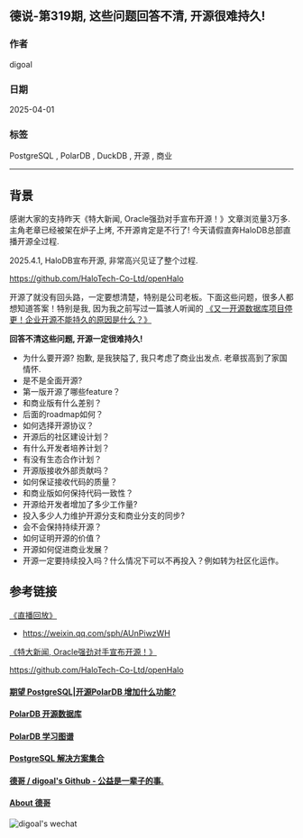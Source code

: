 ## 德说-第319期, 这些问题回答不清, 开源很难持久!    
                  
### 作者                  
digoal                  
                  
### 日期                  
2025-04-01                 
                  
### 标签                  
PostgreSQL , PolarDB , DuckDB , 开源 , 商业    
                  
----                  
                  
## 背景      
  
感谢大家的支持昨天《特大新闻, Oracle强劲对手宣布开源！》文章浏览量3万多. 主角老章已经被架在炉子上烤, 不开源肯定是不行了! 今天请假直奔HaloDB总部直播开源全过程.     
  
2025.4.1, HaloDB宣布开源, 非常高兴见证了整个过程.   
  
https://github.com/HaloTech-Co-Ltd/openHalo    
    
  
  
开源了就没有回头路，一定要想清楚，特别是公司老板。下面这些问题，很多人都想知道答案！特别是我, 因为我之前写过一篇骇人听闻的 [《又一开源数据库项目停更！企业开源不能持久的原因是什么？》](../202503/20250320_01.md)    
  
<b> 回答不清这些问题, 开源一定很难持久! </b>    
    
- 为什么要开源? 抱歉, 是我狭隘了, 我只考虑了商业出发点. 老章拔高到了家国情怀.   
- 是不是全面开源?  
- 第一版开源了哪些feature？  
- 和商业版有什么差别？  
- 后面的roadmap如何？  
- 如何选择开源协议？  
- 开源后的社区建设计划？  
- 有什么开发者培养计划？  
- 有没有生态合作计划？  
- 开源版接收外部贡献吗？  
- 如何保证接收代码的质量？  
- 和商业版如何保持代码一致性？  
- 开源给开发者增加了多少工作量?  
- 投入多少人力维护开源分支和商业分支的同步?  
- 会不会保持持续开源？  
- 如何证明开源的价值？  
- 开源如何促进商业发展？  
- 开源一定要持续投入吗？什么情况下可以不再投入？例如转为社区化运作。  
    
  
## 参考链接  
[《直播回放》](https://mp.weixin.qq.com/s/XBf4vJ7A3ygTAtTiY39JJw)  
- https://weixin.qq.com/sph/AUnPiwzWH  
  
[《特大新闻, Oracle强劲对手宣布开源！》](https://mp.weixin.qq.com/s/bgPL0Xw4nDwrszgZNFbhtw)  
  
https://github.com/HaloTech-Co-Ltd/openHalo    
  
  
#### [期望 PostgreSQL|开源PolarDB 增加什么功能?](https://github.com/digoal/blog/issues/76 "269ac3d1c492e938c0191101c7238216")
  
  
#### [PolarDB 开源数据库](https://openpolardb.com/home "57258f76c37864c6e6d23383d05714ea")
  
  
#### [PolarDB 学习图谱](https://www.aliyun.com/database/openpolardb/activity "8642f60e04ed0c814bf9cb9677976bd4")
  
  
#### [PostgreSQL 解决方案集合](../201706/20170601_02.md "40cff096e9ed7122c512b35d8561d9c8")
  
  
#### [德哥 / digoal's Github - 公益是一辈子的事.](https://github.com/digoal/blog/blob/master/README.md "22709685feb7cab07d30f30387f0a9ae")
  
  
#### [About 德哥](https://github.com/digoal/blog/blob/master/me/readme.md "a37735981e7704886ffd590565582dd0")
  
  
![digoal's wechat](../pic/digoal_weixin.jpg "f7ad92eeba24523fd47a6e1a0e691b59")
  
